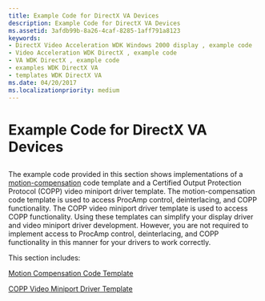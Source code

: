 ```yaml
---
title: Example Code for DirectX VA Devices
description: Example Code for DirectX VA Devices
ms.assetid: 3afdb99b-8a26-4caf-8285-1aff791a8123
keywords:
- DirectX Video Acceleration WDK Windows 2000 display , example code
- Video Acceleration WDK DirectX , example code
- VA WDK DirectX , example code
- examples WDK DirectX VA
- templates WDK DirectX VA
ms.date: 04/20/2017
ms.localizationpriority: medium
---
```


# Example Code for DirectX VA Devices


## <span id="ddk_example_code_for_directx_va_devices_gg"></span><span id="DDK_EXAMPLE_CODE_FOR_DIRECTX_VA_DEVICES_GG"></span>


The example code provided in this section shows implementations of a [motion-compensation](motion-compensation-callbacks.md) code template and a Certified Output Protection Protocol (COPP) video miniport driver template. The motion-compensation code template is used to access ProcAmp control, deinterlacing, and COPP functionality. The COPP video miniport driver template is used to access COPP functionality. Using these templates can simplify your display driver and video miniport driver development. However, you are not required to implement access to ProcAmp control, deinterlacing, and COPP functionality in this manner for your drivers to work correctly.

This section includes:

[Motion Compensation Code Template](motion-compensation-code-template.md)

[COPP Video Miniport Driver Template](copp-video-miniport-driver-template.md)

 

 





